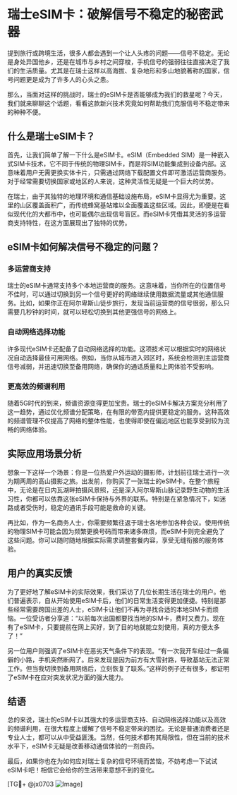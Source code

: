 # 瑞士eSIM卡：破解信号不稳定的秘密武器

提到旅行或跨境生活，很多人都会遇到一个让人头疼的问题——信号不稳定。无论是身处异国他乡，还是在城市与乡村之间穿梭，手机信号的强弱往往直接决定了我们的生活质量。尤其是在瑞士这样以高海拔、复杂地形和多山地貌著称的国家，信号问题更是成为了许多人的心头之患。

那么，当面对这样的挑战时，瑞士的eSIM卡是否能够成为我们的救星呢？今天，我们就来聊聊这个话题，看看这款新兴技术究竟如何帮助我们克服信号不稳定带来的种种不便。

## 什么是瑞士eSIM卡？

首先，让我们简单了解一下什么是eSIM卡。eSIM（Embedded SIM）是一种嵌入式SIM卡技术，它不同于传统的物理SIM卡，而是将SIM功能集成到设备内部。这意味着用户无需更换实体卡片，只需通过网络下载配置文件即可激活运营商服务。对于经常需要切换国家或地区的人来说，这种灵活性无疑是一个巨大的优势。

在瑞士，由于其独特的地理环境和通信基础设施布局，eSIM卡显得尤为重要。这里的山区覆盖面积广，而传统蜂窝基站难以全面覆盖这些区域。因此，即便是在看似现代化的大都市中，也可能偶尔出现信号盲区。而eSIM卡凭借其灵活的多运营商支持特性，在这方面展现出了独特的优势。

## eSIM卡如何解决信号不稳定的问题？

### 多运营商支持
瑞士的eSIM卡通常支持多个本地运营商的服务。这意味着，当你所在的位置信号不佳时，可以通过切换到另一个信号更好的网络继续使用数据流量或其他通信服务。比如，如果你正在阿尔卑斯山徒步旅行，发现当前运营商的信号很弱，那么只需要几秒钟的时间，就可以轻松切换到其他更强信号的网络上。

### 自动网络选择功能
许多现代eSIM卡还配备了自动网络选择的功能。这项技术可以根据实时的网络状况自动选择最佳可用网络。例如，当你从城市进入郊区时，系统会检测到主运营商信号减弱，并迅速切换至备用网络，确保你的通话质量和上网体验不受影响。

### 更高效的频谱利用
随着5G时代的到来，频谱资源变得更加宝贵。瑞士的eSIM卡解决方案充分利用了这一趋势，通过优化频谱分配策略，在有限的带宽内提供更稳定的服务。这种高效的频谱管理不仅提高了网络的整体性能，也使得即使在偏远地区也能享受到较为流畅的网络体验。

## 实际应用场景分析

想象一下这样一个场景：你是一位热爱户外运动的摄影师，计划前往瑞士进行一次为期两周的高山摄影之旅。出发前，你购买了一张瑞士的eSIM卡。在整个旅程中，无论是在日内瓦湖畔拍摄风景照，还是深入阿尔卑斯山脉记录野生动物的生活习性，你都可以依靠这张eSIM卡保持与外界的联系。特别是在紧急情况下，如迷路或者受伤时，稳定的通讯手段可能是救命的关键。

再比如，作为一名商务人士，你需要频繁往返于瑞士各地参加各种会议。使用传统的物理SIM卡可能会因为频繁更换号码而带来诸多麻烦，而eSIM卡则完全避免了这些问题。你可以随时随地根据实际需求调整套餐内容，享受无缝衔接的服务体验。

## 用户的真实反馈

为了更好地了解eSIM卡的实际效果，我们采访了几位长期生活在瑞士的用户。他们普遍表示，自从开始使用eSIM卡后，他们的日常生活变得更加便捷。特别是那些经常需要跨国出差的人士，eSIM卡让他们不再为寻找合适的本地SIM卡而烦恼。一位受访者分享道：“以前每次出国都要找当地的SIM卡，费时又费力。现在有了eSIM卡，只要提前在网上买好，到了目的地就能立刻使用，真的方便太多了！”

另一位用户则强调了eSIM卡在恶劣天气条件下的表现。“有一次我开车经过一条偏僻的小路，手机突然断网了。后来发现是因为前方有大雪封路，导致基站无法正常工作。但当我切换到备用网络后，立刻恢复了联系。”这样的例子还有很多，都证明了eSIM卡在应对突发状况方面的强大能力。

## 结语

总的来说，瑞士的eSIM卡以其强大的多运营商支持、自动网络选择功能以及高效的频谱利用，在很大程度上缓解了信号不稳定带来的困扰。无论是普通消费者还是专业人士，都可以从中受益匪浅。当然，任何技术都有其局限性，但在当前的技术水平下，eSIM卡无疑是改善移动通信体验的一剂良药。

最后，如果你也在为如何应对瑞士复杂的信号环境而苦恼，不妨考虑一下试试eSIM卡吧！相信它会给你的生活带来意想不到的变化。

[TG💪+ @jx0703 ![Image](https://github.com/user-attachments/assets/dbca1d08-cadb-493c-b0ec-ad6f7a83f270)]